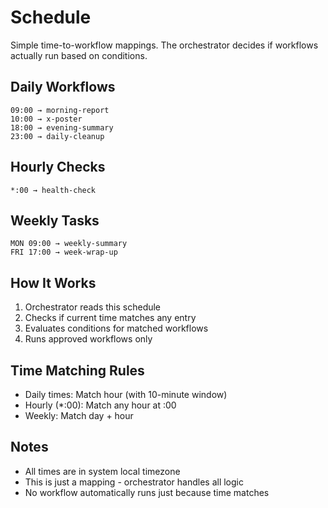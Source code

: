 # Schedule

Simple time-to-workflow mappings. The orchestrator decides if workflows actually run based on conditions.

## Daily Workflows

```
09:00 → morning-report
10:00 → x-poster
18:00 → evening-summary
23:00 → daily-cleanup
```

## Hourly Checks

```
*:00 → health-check
```

## Weekly Tasks

```
MON 09:00 → weekly-summary
FRI 17:00 → week-wrap-up
```

## How It Works

1. Orchestrator reads this schedule
2. Checks if current time matches any entry
3. Evaluates conditions for matched workflows
4. Runs approved workflows only

## Time Matching Rules

- Daily times: Match hour (with 10-minute window)
- Hourly (*:00): Match any hour at :00
- Weekly: Match day + hour

## Notes

- All times are in system local timezone
- This is just a mapping - orchestrator handles all logic
- No workflow automatically runs just because time matches